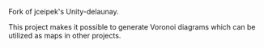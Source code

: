 Fork of jceipek's Unity-delaunay. 

This project makes it possible to generate Voronoi diagrams which can be utilized as maps in other projects.
